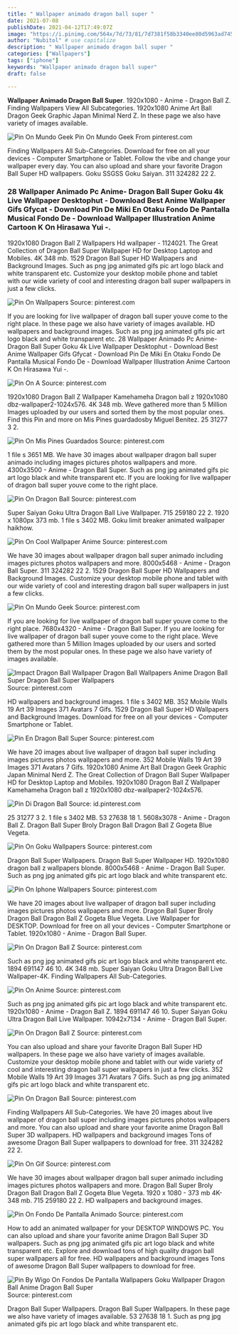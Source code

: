 ```yaml
---
title: " Wallpaper animado dragon ball super "
date: 2021-07-08
publishDate: 2021-04-12T17:49:07Z
image: "https://i.pinimg.com/564x/7d/73/81/7d7381f58b3340ee80d5963ad7458eb2.jpg"
author: "Nubitol" # use capitalize
description: " Wallpaper animado dragon ball super "
categories: ["Wallpapers"]
tags: ["iphone"]
keywords: "Wallpaper animado dragon ball super"
draft: false

---
```



**Wallpaper Animado Dragon Ball Super**. 1920x1080 - Anime - Dragon Ball Z. Finding Wallpapers View All Subcategories. 1920x1080 Anime Art Ball Dragon Geek Graphic Japan Minimal Nerd Z. In these page we also have variety of images available.

![Pin On Mundo Geek](https://i.pinimg.com/originals/04/75/0a/04750a67b8a81203d087ed3f73943528.png "Pin On Mundo Geek")
Pin On Mundo Geek From pinterest.com


Finding Wallpapers All Sub-Categories. Download for free on all your devices - Computer Smartphone or Tablet. Follow the vibe and change your wallpaper every day. You can also upload and share your favorite Dragon Ball Super HD wallpapers. Goku SSGSS Goku Saiyan. 311 324282 22 2.

### 28 Wallpaper Animado Pc Anime- Dragon Ball Super Goku 4k Live Wallpaper Desktophut - Download Best Anime Wallpaper Gifs Gfycat - Download Pin De Miki En Otaku Fondo De Pantalla Musical Fondo De - Download Wallpaper Illustration Anime Cartoon K On Hirasawa Yui -.

1920x1080 Dragon Ball Z Wallpapers Hd wallpaper - 1124021. The Great Collection of Dragon Ball Super Wallpaper HD for Desktop Laptop and Mobiles. 4K 348 mb. 1529 Dragon Ball Super HD Wallpapers and Background Images. Such as png jpg animated gifs pic art logo black and white transparent etc. Customize your desktop mobile phone and tablet with our wide variety of cool and interesting dragon ball super wallpapers in just a few clicks.


![Pin On Wallpapers](https://i.pinimg.com/474x/ba/99/24/ba9924d6b4aa576215ff9575e7de3f59.jpg "Pin On Wallpapers")
Source: pinterest.com

If you are looking for live wallpaper of dragon ball super youve come to the right place. In these page we also have variety of images available. HD wallpapers and background images. Such as png jpg animated gifs pic art logo black and white transparent etc. 28 Wallpaper Animado Pc Anime- Dragon Ball Super Goku 4k Live Wallpaper Desktophut - Download Best Anime Wallpaper Gifs Gfycat - Download Pin De Miki En Otaku Fondo De Pantalla Musical Fondo De - Download Wallpaper Illustration Anime Cartoon K On Hirasawa Yui -.

![Pin On A](https://i.pinimg.com/originals/3c/2c/14/3c2c144ba2964bcb21aed761805a8f22.jpg "Pin On A")
Source: pinterest.com

1920x1080 Dragon Ball Z Wallpaper Kamehameha Dragon ball z 1920x1080 dbz-wallpaper2-1024x576. 4K 348 mb. Weve gathered more than 5 Million Images uploaded by our users and sorted them by the most popular ones. Find this Pin and more on Mis Pines guardadosby Miguel Benitez. 25 31277 3 2.

![Pin On Mis Pines Guardados](https://i.pinimg.com/originals/69/ca/9e/69ca9e10842121d5a4569e6288a0425f.jpg "Pin On Mis Pines Guardados")
Source: pinterest.com

1 file s 3651 MB. We have 30 images about wallpaper dragon ball super animado including images pictures photos wallpapers and more. 4300x3500 - Anime - Dragon Ball Super. Such as png jpg animated gifs pic art logo black and white transparent etc. If you are looking for live wallpaper of dragon ball super youve come to the right place.

![Pin On Dragon Ball](https://i.pinimg.com/736x/01/ec/fd/01ecfdd3e0c163bc6b377cbfa292d637.jpg "Pin On Dragon Ball")
Source: pinterest.com

Super Saiyan Goku Ultra Dragon Ball Live Wallpaper. 715 259180 22 2. 1920 x 1080px 373 mb. 1 file s 3402 MB. Goku limit breaker animated wallpaper haikhow.

![Pin On Cool Wallpaper Anime](https://i.pinimg.com/originals/be/23/91/be2391b1cf32cd49bd8121d9ad28b383.png "Pin On Cool Wallpaper Anime")
Source: pinterest.com

We have 30 images about wallpaper dragon ball super animado including images pictures photos wallpapers and more. 8000x5468 - Anime - Dragon Ball Super. 311 324282 22 2. 1529 Dragon Ball Super HD Wallpapers and Background Images. Customize your desktop mobile phone and tablet with our wide variety of cool and interesting dragon ball super wallpapers in just a few clicks.

![Pin On Mundo Geek](https://i.pinimg.com/originals/04/75/0a/04750a67b8a81203d087ed3f73943528.png "Pin On Mundo Geek")
Source: pinterest.com

If you are looking for live wallpaper of dragon ball super youve come to the right place. 7680x4320 - Anime - Dragon Ball Super. If you are looking for live wallpaper of dragon ball super youve come to the right place. Weve gathered more than 5 Million Images uploaded by our users and sorted them by the most popular ones. In these page we also have variety of images available.

![Impact Dragon Ball Wallpaper Dragon Ball Wallpapers Anime Dragon Ball Super Dragon Ball Super Wallpapers](https://i.pinimg.com/originals/0b/80/c8/0b80c80f6543a75e7623f253af83c3c9.jpg "Impact Dragon Ball Wallpaper Dragon Ball Wallpapers Anime Dragon Ball Super Dragon Ball Super Wallpapers")
Source: pinterest.com

HD wallpapers and background images. 1 file s 3402 MB. 352 Mobile Walls 19 Art 39 Images 371 Avatars 7 Gifs. 1529 Dragon Ball Super HD Wallpapers and Background Images. Download for free on all your devices - Computer Smartphone or Tablet.

![Pin En Dragon Ball Super](https://i.pinimg.com/originals/e2/14/50/e2145066d66d180ac54a439160b273fe.jpg "Pin En Dragon Ball Super")
Source: pinterest.com

We have 20 images about live wallpaper of dragon ball super including images pictures photos wallpapers and more. 352 Mobile Walls 19 Art 39 Images 371 Avatars 7 Gifs. 1920x1080 Anime Art Ball Dragon Geek Graphic Japan Minimal Nerd Z. The Great Collection of Dragon Ball Super Wallpaper HD for Desktop Laptop and Mobiles. 1920x1080 Dragon Ball Z Wallpaper Kamehameha Dragon ball z 1920x1080 dbz-wallpaper2-1024x576.

![Pin Di Dragon Ball](https://i.pinimg.com/originals/04/98/e3/0498e3d8c6ef3387464391a99977bd9a.jpg "Pin Di Dragon Ball")
Source: id.pinterest.com

25 31277 3 2. 1 file s 3402 MB. 53 27638 18 1. 5608x3078 - Anime - Dragon Ball Z. Dragon Ball Super Broly Dragon Ball Dragon Ball Z Gogeta Blue Vegeta.

![Pin On Goku Wallpapers](https://i.pinimg.com/originals/47/ea/a8/47eaa83b9f8658435079600379f431a3.png "Pin On Goku Wallpapers")
Source: pinterest.com

Dragon Ball Super Wallpapers. Dragon Ball Super Wallpaper HD. 1920x1080 dragon ball z wallpapers blonde. 8000x5468 - Anime - Dragon Ball Super. Such as png jpg animated gifs pic art logo black and white transparent etc.

![Pin On Iphone Wallpapers](https://i.pinimg.com/originals/19/4f/29/194f2910ec4d1bbcf6626570a667465e.png "Pin On Iphone Wallpapers")
Source: pinterest.com

We have 20 images about live wallpaper of dragon ball super including images pictures photos wallpapers and more. Dragon Ball Super Broly Dragon Ball Dragon Ball Z Gogeta Blue Vegeta. Live Wallpaper for DESKTOP. Download for free on all your devices - Computer Smartphone or Tablet. 1920x1080 - Anime - Dragon Ball Super.

![Pin On Dragon Ball Z](https://i.pinimg.com/originals/b2/19/4e/b2194ecadf2a4826b8016ad4c854b81a.jpg "Pin On Dragon Ball Z")
Source: pinterest.com

Such as png jpg animated gifs pic art logo black and white transparent etc. 1894 691147 46 10. 4K 348 mb. Super Saiyan Goku Ultra Dragon Ball Live Wallpaper-4K. Finding Wallpapers All Sub-Categories.

![Pin On Anime](https://i.pinimg.com/originals/54/4c/bb/544cbbf16e84b8fd6220dbef2348cdea.jpg "Pin On Anime")
Source: pinterest.com

Such as png jpg animated gifs pic art logo black and white transparent etc. 1920x1080 - Anime - Dragon Ball Z. 1894 691147 46 10. Super Saiyan Goku Ultra Dragon Ball Live Wallpaper. 10942x7134 - Anime - Dragon Ball Super.

![Pin On Dragon Ball Z](https://i.pinimg.com/originals/cf/78/64/cf786433fe54366a73f9eb4c59163190.jpg "Pin On Dragon Ball Z")
Source: pinterest.com

You can also upload and share your favorite Dragon Ball Super HD wallpapers. In these page we also have variety of images available. Customize your desktop mobile phone and tablet with our wide variety of cool and interesting dragon ball super wallpapers in just a few clicks. 352 Mobile Walls 19 Art 39 Images 371 Avatars 7 Gifs. Such as png jpg animated gifs pic art logo black and white transparent etc.

![Pin On Dragon Ball](https://i.pinimg.com/originals/34/09/a5/3409a5d95f416b28a6b1c38daa0422fb.png "Pin On Dragon Ball")
Source: pinterest.com

Finding Wallpapers All Sub-Categories. We have 20 images about live wallpaper of dragon ball super including images pictures photos wallpapers and more. You can also upload and share your favorite anime Dragon Ball Super 3D wallpapers. HD wallpapers and background images Tons of awesome Dragon Ball Super wallpapers to download for free. 311 324282 22 2.

![Pin On Gif](https://i.pinimg.com/originals/50/1f/63/501f638735a7ade55514441903d111ea.jpg "Pin On Gif")
Source: pinterest.com

We have 30 images about wallpaper dragon ball super animado including images pictures photos wallpapers and more. Dragon Ball Super Broly Dragon Ball Dragon Ball Z Gogeta Blue Vegeta. 1920 x 1080 - 373 mb 4K- 348 mb. 715 259180 22 2. HD wallpapers and background images.

![Pin On Fondo De Pantalla Animado](https://i.pinimg.com/736x/52/d7/d8/52d7d8c026d3ed575728bbc717327a31.jpg "Pin On Fondo De Pantalla Animado")
Source: pinterest.com

How to add an animated wallpaper for your DESKTOP WINDOWS PC. You can also upload and share your favorite anime Dragon Ball Super 3D wallpapers. Such as png jpg animated gifs pic art logo black and white transparent etc. Explore and download tons of high quality dragon ball super wallpapers all for free. HD wallpapers and background images Tons of awesome Dragon Ball Super wallpapers to download for free.

![Pin By Wigo On Fondos De Pantalla Wallpapers Goku Wallpaper Dragon Ball Anime Dragon Ball Super](https://i.pinimg.com/564x/7d/73/81/7d7381f58b3340ee80d5963ad7458eb2.jpg "Pin By Wigo On Fondos De Pantalla Wallpapers Goku Wallpaper Dragon Ball Anime Dragon Ball Super")
Source: pinterest.com

Dragon Ball Super Wallpapers. Dragon Ball Super Wallpapers. In these page we also have variety of images available. 53 27638 18 1. Such as png jpg animated gifs pic art logo black and white transparent etc.

